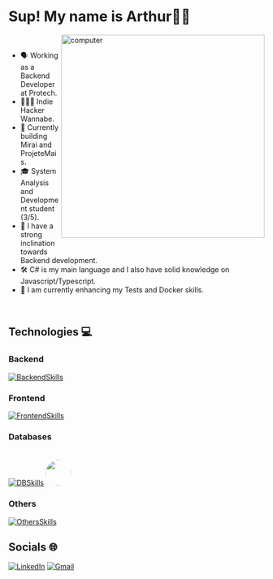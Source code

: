 # Sup! My name is <strong>Arthur</strong>👋🏾

<img src="https://raw.githubusercontent.com/MicaelliMedeiros/micaellimedeiros/master/image/computer-illustration.png" alt="computer" width="400px" align="right" style="margin-bottom: 20px;">


<br>

- 🗣️ Working as a Backend Developer at Protech.
- 👨🏿‍💻 Indie Hacker Wannabe.
- 🌳 Currently building Mirai and ProjeteMais.
- 🎓 System Analysis and Development student (3/5). 
- 👀 I have a strong inclination towards Backend development.
- 🛠️ C# is my main language and I also have solid knowledge on Javascript/Typescript. 
- 🌱 I am currently enhancing my Tests and Docker skills.

<br>

## Technologies 💻
  
### Backend
[![BackendSkills](https://skillicons.dev/icons?i=cs,go,dotnet,nodejs&theme=light)](https://skillicons.dev)
  
### Frontend
[![FrontendSkills](https://skillicons.dev/icons?i=ts,html,css,angular)](https://skillicons.dev)

### Databases
[![DBSkills](https://skillicons.dev/icons?i=sqlite,mysql,postgres&theme=light)](https://skillicons.dev)
<img src="https://github.com/marwin1991/profile-technology-icons/assets/19180175/3b371807-db7c-45b4-8720-c0cfc901680a" width="50px" style="border-radius: 50%; margin-top: 20px;" />

### Others
[![OthersSkills](https://skillicons.dev/icons?i=docker,linux,ubuntu&theme=light)](https://skillicons.dev)

## Socials 🌐
[![LinkedIn](https://skillicons.dev/icons?i=linkedin)](https://linkedin.com/in/arthur-amorim-bs)
[![Gmail](https://skillicons.dev/icons?i=gmail)](mailto:arthur.amorim10@gmail.com)
